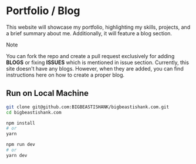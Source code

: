 # Portfolio / Blog

This website will showcase my portfolio, highlighting my skills, projects, and a brief summary about me. Additionally, it will feature a blog section.

> [!Note]
> You can fork the repo and create a pull request exclusively for adding **BLOGS** or fixing **ISSUES** which is mentioned in issue section. Currently, this site doesn't have any blogs. However, when they are added, you can find instructions here on how to create a proper blog.

## Run on Local Machine

```bash
git clone git@github.com:BIGBEASTISHANK/bigbeastishank.com.git
cd bigbeastishank.com
```

```bash
npm install
# or
yarn
```

```bash
npm run dev
# or
yarn dev
```